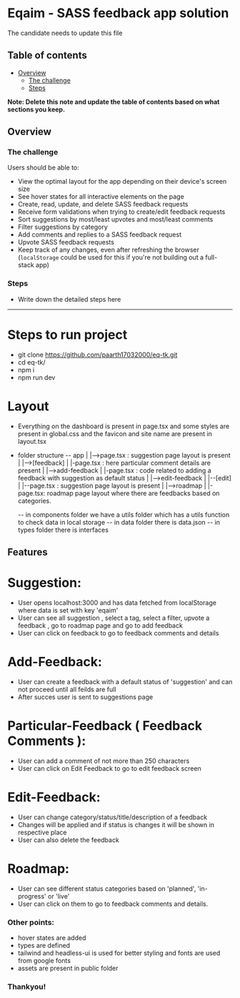 # Eqaim - SASS feedback app solution

The candidate needs to update this file

## Table of contents

- [Overview](#overview)
  - [The challenge](#the-challenge)
  - [Steps](#steps)

**Note: Delete this note and update the table of contents based on what sections you keep.**

## Overview

### The challenge

Users should be able to:

- View the optimal layout for the app depending on their device's screen size
- See hover states for all interactive elements on the page
- Create, read, update, and delete SASS feedback requests
- Receive form validations when trying to create/edit feedback requests
- Sort suggestions by most/least upvotes and most/least comments
- Filter suggestions by category
- Add comments and replies to a SASS feedback request
- Upvote SASS feedback requests
- Keep track of any changes, even after refreshing the browser (`localStorage` could be used for this if you're not building out a full-stack app)

### Steps
- Write down the detailed steps here

--------------------------------------------------------------------------------------------------------

# Steps to run project
- git clone https://github.com/paarth17032000/eq-tk.git
- cd eq-tk/
- npm i
- npm run dev

# Layout
-  Everything on the dashboard is present in page.tsx and some styles are present in global.css and the favicon and site name are present in layout.tsx
- folder structure
  -- app 
    |
    |-->page.tsx : suggestion page layout is present
    |
    |-->[feedback]
    |       |-page.tsx : here particular comment details are present
    |
    |-->add-feedback
    |       |-page.tsx : code related to adding a feedback with suggestion as default status
    |
    |-->edit-feedback
    |       |--[edit] 
    |             |--page.tsx : suggestion page layout is present
    |
    |-->roadmap
    |       |-page.tsx: roadmap page layout where there are feedbacks based on categories.


    -- in components folder we have a utils folder which has a utils function to check data in local storage
    -- in data folder there is data.json
    -- in types folder there is interfaces

## Features

# Suggestion:
- User opens localhost:3000 and has data fetched from localStorage where data is set with key 'eqaim'
- User can see all suggestion , select a tag, select a filter, upvote a feedback , go to roadmap page and go to add feedback
- User can click on feedback to go to feedback comments and details

# Add-Feedback:
- User can create a feedback with a default status of 'suggestion' and can not proceed until all feilds are full
- After succes user is sent to suggestions page

# Particular-Feedback ( Feedback Comments ):
- User can add a comment of not more than 250 characters
- User can click on Edit Feedback to go to edit feedback screen

# Edit-Feedback:
- User can change category/status/title/description of a feedback
- Changes will be applied and if status is changes it will be shown in respective place
- User can also delete the feedback

# Roadmap:
- User can see different status categories based on 'planned', 'in-progress' or 'live'
- User can click on them to go to feedback comments and details.


### Other points:
- hover states are added 
- types are defined
- tailwind and headless-ui is used for better styling and fonts are used from google fonts
- assets are present in public folder

### Thankyou!
